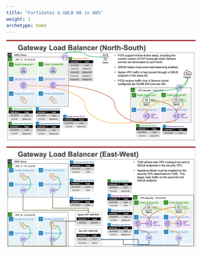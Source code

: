 ```yaml
---
title: "FortiGates & GWLB HA in AWS"
weight: 1
archetype: home
---
```


![](fgts-gwlb1.png)

![](fgts-gwlb2.png)